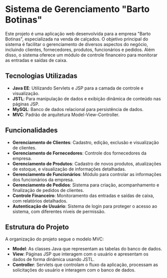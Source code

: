 # Sistema de Gerenciamento "Barto Botinas"

Este projeto é uma aplicação web desenvolvida para a empresa "Barto Botinas", especializada na venda de calçados. O objetivo principal do sistema é facilitar o gerenciamento de diversos aspectos do negócio, incluindo clientes, fornecedores, produtos, funcionários e pedidos. Além disso, o sistema oferece um módulo de controle financeiro para monitorar as entradas e saídas de caixa.

## Tecnologias Utilizadas

- **Java EE**: Utilizando Servlets e JSP para a camada de controle e visualização.
- **JSTL**: Para manipulação de dados e exibição dinâmica de conteúdo nas páginas JSP.
- **MySQL**: Banco de dados relacional para persistência de dados.
- **MVC**: Padrão de arquitetura Model-View-Controller.

## Funcionalidades

- **Gerenciamento de Clientes**: Cadastro, edição, exclusão e visualização de clientes.
- **Gerenciamento de Fornecedores**: Controle dos fornecedores da empresa.
- **Gerenciamento de Produtos**: Cadastro de novos produtos, atualizações de estoque, e visualização de informações detalhadas.
- **Gerenciamento de Funcionários**: Módulo para controlar as informações dos funcionários da empresa.
- **Gerenciamento de Pedidos**: Sistema para criação, acompanhamento e finalização de pedidos de clientes.
- **Controle Financeiro**: Monitoramento das entradas e saídas de caixa, com relatórios detalhados.
- **Autenticação de Usuário**: Sistema de login para proteger o acesso ao sistema, com diferentes níveis de permissão.

## Estrutura do Projeto

A organização do projeto segue o modelo MVC:

- **Model**: As classes Java que representam as tabelas do banco de dados.
- **View**: Páginas JSP que interagem com o usuário e apresentam os dados de forma dinâmica usando JSTL.
- **Controller**: Servlets que controlam o fluxo da aplicação, processam as solicitações do usuário e interagem com o banco de dados.
